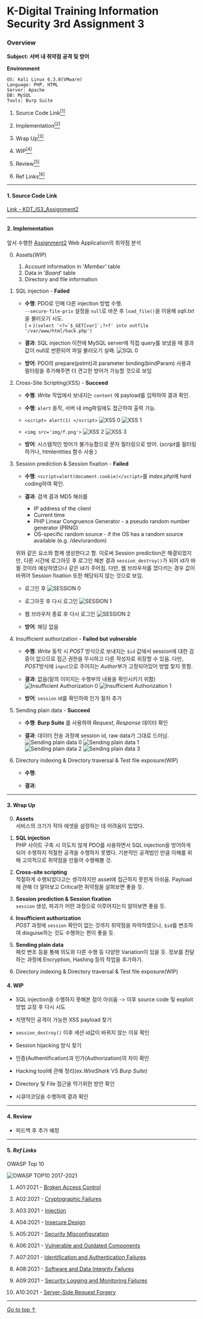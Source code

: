 # K-Digital Training Information Security 3rd Assignment 3

### Overview

**Subject: 서버 내 취약점 공격 및 방어**

**Environment**

```
OS: Kali Linux 6.3.0(VMware)
Language: PHP, HTML
Server: Apache
DB: MySQL
Tools: Burp Suite
```

1. Source Code Link<a href="#1-source-code-link"><sup>[1]</sup></a>

2. Implementation<a href="#2-implementation"><sup>[2]</sup></a>

3. Wrap Up<a href="#3-wrap-up"><sup>[3]</sup></a>

4. WIP<a href="#4-wip"><sup>[4]</sup></a>

5. Review<a href="#5-review"><sup>[5]</sup></a>

6. Ref Links<a href="#6-ref-links"><sup>[6]</sup></a>

---

#### 1. Source Code Link

[Link - KDT_IS3_Assignment2](https://github.com/ymiwm/KDT_IS3_Assignment3)

---

#### 2. Implementation

앞서 수행한 [Assignment2](https://github.com/ymiwm/KDT_IS3_Assignment2) Web Application의 취약점 분석

0. Assets(WIP)
    1. Account information in '*Member*' table
    2. Data in '*Board*' table
    3. Directory and file information

1. SQL injection - **Failed**
    - **수행**: PDO로 인해 다른 injection 방법 수행.  
    ```--secure-file-priv``` 설정을 ```null```로 바꾼 후 ```load_file()```을 이용해 *sqli.txt*을 불러오기 시도.  
    ( + )```(select '<?=`$_GET[var]`;?>f' into outfile '/var/www/html/hack.php')```

    - **결과**: SQL injection 이전에 MySQL server에 직접 query를 보냈을 때 결과값이 null로 반환되어 파일 불러오기 실패.
    ![SQL 0](/img/SQL_Injection/SQLI%200.png)

    - **방어**: PDO의 prepare(pstmt)과 parameter binding(bindParam) 사용과 필터링을 추가해주면 더 견고한 방어가 가능할 것으로 보임

2. Cross-Site Scripting(XSS) - **Succeed**
    - **수행**: *Write* 작업에서 보내지는 ```content``` 에 payload를 입력하여 결과 확인.

    - **수행**: ```alert``` 동작, 서버 내 img파일에도 접근하여 출력 가능.
    
    - ```<script> alert(1) </script>```
    ![XSS 0](/img/XSS/XSS%200.png)
    ![XSS 1](/img/XSS/XSS%201.png)
    - ```<img src='img/f.png'>```
    ![XSS 2](/img/XSS/XSS%202.png)
    ![XSS 3](/img/XSS/XSS%203.png)

    - **방어**: 시스템적인 방어가 불가능함으로 문자 필터링으로 방어.
    (*script*를 필터링 하거나, htmlentities 함수 사용.)

3. Session prediction & Session fixation - **Failed**
    - **수행**: ```<script>alert(document.cookie)</script>```를 *index.php*에 hard coding하여 확인.

    - **결과**: 검색 결과 MD5 해쉬를  
        - IP address of the client
        - Current time
        - PHP Linear Congruence Generator - a pseudo random number generator (PRNG)
        - OS-specific random source - if the OS has a random source available (e.g. /dev/urandom)

    위와 같은 요소와 함께 생성한다고 함.
    이로써 Session prediction은 해결되었지만, 다른 시간에 로그아웃 후 로그인 해본 결과 ```session_destroy()```가 되어 id가 바뀔 것이라 예상하였으나 같은 id가 주어짐. 다만, 웹 브라우저를 껐다키는 경우 값이 바뀌어 Session fixation 또한 해당되지 않는 것으로 보임.

    - 로그인 후 
    ![SESSION 0](/img/session/Session%200.png)
    - 로그아웃 후 다시 로그인
    ![SESSION 1](/img/session/Session%201.png)
    - 웹 브라우저 종료 후 다시 로그인
    ![SESSION 2](/img/session/Session%202.png)

    - **방어**: 해당 없음

4. Insufficient authorization - **Failed but vulnerable**
    - **수행**: *Write* 동작 시 *POST* 방식으로 보내지는 ```$id``` 값에서 session에 대한 검증이 없으므로 접근 권한을 무시하고 다른 작성자로 위장할 수 있음. 다만, *POST*방식에 ```input```으로 주어지는 *Author*부가 고정되어있어 방법 찾지 못함.

    - **결과**: 없음(밑의 이미지는 수행부의 내용을 확인시키기 위함)
    ![Insufficient Authorization 0](/img/insufficient%20authorization/IA%200.png)
    ![Insufficient Authorization 1](/img/insufficient%20authorization/IA%201.png)

    - **방어**: ```session``` id를 확인하여 인가 절차 추가

5. Sending plain data - **Succeed**
    - **수행**: **Burp Suite** 를 사용하여 *Request*, *Response* 데이터 확인

    - **결과**: 데이터 전송 과정에 session id, raw data가 그대로 드러남.
    ![Sending plain data 0](/img/sending%20plain%20data/Sending%20Plain%20Data%200.png)
    ![Sending plain data 1](/img/sending%20plain%20data/Sending%20Plain%20Data%201.png)
    ![Sending plain data 2](/img/sending%20plain%20data/Sending%20Plain%20Data%202.png)
    ![Sending plain data 3](/img/sending%20plain%20data/Sending%20Plain%20Data%203.png)

6. Directory indexing & Directory traversal & Test file exposure(WIP)
    - **수행**: 
 
    - **결과**: 

---

#### 3. Wrap Up

0. **Assets**  
서비스의 크기가 작아 에셋을 설정하는 데 어려움이 있었다.

1. **SQL injection**  
PHP 사이트 구축 시 의도치 않게 PDO를 사용하면서 SQL injection을 방어하게 되어 수행하지 적절한 공격을 수행하지 못했다. 기본적인 공격법인 만큼 이해를 위해 고의적으로 취약점을 만들어 수행해볼 것.

2. **Cross-site scripting**  
적절하게 수행되었다고는 생각하지만 asset에 접근하지 못한게 아쉬움. Payload에 관해 더 알아보고 Critical한 취약점을 살펴보면 좋을 듯.

3. **Session prediction & Session fixation**  
```session``` 생성, 파괴가 어떤 과정으로 이루어지는지 알아보면 좋을 듯.

4. **Insufficient authorization**  
*POST* 과정에 ```session``` 확인이 없는 것까지 취약점을 파악하였으나, ```$id```를 변조하여 disguise하는 것도 수행하는 편이 좋을 듯.

5. **Sending plain data**  
패킷 변조 등을 통해 의도와 다른 수행 등 다양한 Variation이 있을 듯. 정보를 전달하는 과정에 Encryption, Hashing 등의 작업을 추가하기.

6. Directory indexing & Directory traversal & Test file exposure(WIP)



#### 4. WIP
- SQL injection을 수행하지 못해본 점이 아쉬움 -> 이후 source code 및 exploit 방법 교정 후 다시 시도

- 치명적인 공격이 가능한 XSS payload 찾기

- ```session_destroy()``` 이후 세션 id값이 바뀌지 않는 이유 확인

- Session hijacking 방식 찾기

- 인증(Authentification)과 인가(Authorization)의 차이 확인

- Hacking tool에 관해 정리(ex.*WireShark* VS *Burp Suite*)

- Directory 및 File 접근을 막기위한 방안 확인

- 시큐어코딩을 수행하여 결과 확인

---

#### 4. Review

- 피드백 후 추가 예정

---

#### 5. _Ref Links_

OWASP Top 10 

![OWASP TOP10 2017-2021](/img/OWASP/OWASP_TOP10_2017_2021.png)

1. A01:2021 - [Broken Access Control](https://owasp.org/Top10/A01_2021-Broken_Access_Control/)

2. A02:2021 - [Cryptographic Failures](https://owasp.org/Top10/A02_2021-Cryptographic_Failures/)

3. A03:2021 - [Injection](https://owasp.org/Top10/A03_2021-Injection/)

4. A04:2021 - [Insecure Design](https://owasp.org/Top10/A04_2021-Insecure_Design/)

5. A05:2021 - [Security Misconfiguration](https://owasp.org/Top10/A05_2021-Security_Misconfiguration/)

6. A06:2021 - [Vulnerable and Outdated Components](https://owasp.org/Top10/A06_2021-Vulnerable_and_Outdated_Components/)

7. A07:2021 - [Identification and Authentication Failures](https://owasp.org/Top10/A07_2021-Identification_and_Authentication_Failures/)

8. A08:2021 - [Software and Data Integrity Failures](https://owasp.org/Top10/A08_2021-Software_and_Data_Integrity_Failures/)

9. A09:2021 - [Security Logging and Monitoring Failures](https://owasp.org/Top10/A09_2021-Security_Logging_and_Monitoring_Failures/)

10. A10:2021 - [Server-Side Request Forgery](https://owasp.org/Top10/A10_2021-Server-Side_Request_Forgery_%28SSRF%29/)

---

[_Go to top_ ↑](#k-digital-training-information-security-3rd-assignment-3)